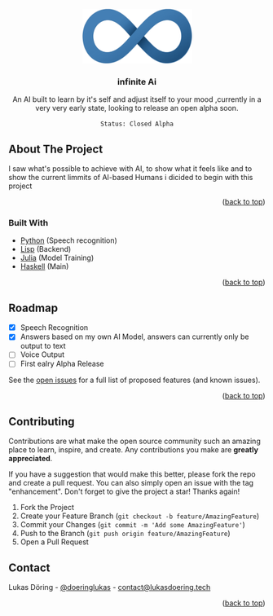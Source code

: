 <div id="top"></div>





<!-- PROJECT LOGO -->
<br />
<div align="center">
  <a href="https://github.com/lukasdoering/Infinite-AI">
    <img src="/LogoInfinite.png" alt="Logo" width="215" height="107">
  </a>

<h3 align="center">infinite Ai</h3>

  <p align="center">
    An AI built to learn by it's self and adjust itself to your mood
    ,currently in a very very early state, looking to release an open alpha soon.
    
    Status: Closed Alpha
  </p>
</div>







<!-- ABOUT THE PROJECT -->
## About The Project

I saw what's possible to achieve with AI, to show what it feels like and to show the current limmits of AI-based Humans i dicided to begin with this project

<p align="right">(<a href="#top">back to top</a>)</p>



### Built With

* [Python](https://python.org/) (Speech recognition)
* [Lisp](https://common-lisp.net) (Backend)
* [Julia](https://julialang.org) (Model Training)
* [Haskell](https://haskell.org) (Main)


<p align="right">(<a href="#top">back to top</a>)</p>





<!-- ROADMAP -->
## Roadmap

- [x] Speech Recognition
- [x] Answers based on my own AI Model, answers can currently only be output to text
- [ ] Voice Output
- [ ] First ealry Alpha Release

See the [open issues](https://github.com/lukasdoering/Infinite-AI/issues) for a full list of proposed features (and known issues).

<p align="right">(<a href="#top">back to top</a>)</p>



<!-- CONTRIBUTING -->
## Contributing

Contributions are what make the open source community such an amazing place to learn, inspire, and create. Any contributions you make are **greatly appreciated**.

If you have a suggestion that would make this better, please fork the repo and create a pull request. You can also simply open an issue with the tag "enhancement".
Don't forget to give the project a star! Thanks again!

1. Fork the Project
2. Create your Feature Branch (`git checkout -b feature/AmazingFeature`)
3. Commit your Changes (`git commit -m 'Add some AmazingFeature'`)
4. Push to the Branch (`git push origin feature/AmazingFeature`)
5. Open a Pull Request








<!-- CONTACT -->
## Contact

Lukas Döring - [@doeringlukas](https://instagram.com/doeringlukas) - contact@lukasdoering.tech



<p align="right">(<a href="#top">back to top</a>)</p>









